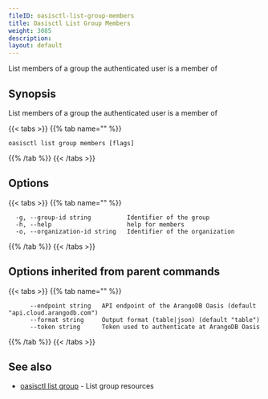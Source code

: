 ```yaml
---
fileID: oasisctl-list-group-members
title: Oasisctl List Group Members
weight: 3085
description: 
layout: default
---
```

List members of a group the authenticated user is a member of

## Synopsis

List members of a group the authenticated user is a member of

{{< tabs >}}
{{% tab name="" %}}
```
oasisctl list group members [flags]
```
{{% /tab %}}
{{< /tabs >}}

## Options

{{< tabs >}}
{{% tab name="" %}}
```
  -g, --group-id string          Identifier of the group
  -h, --help                     help for members
  -o, --organization-id string   Identifier of the organization
```
{{% /tab %}}
{{< /tabs >}}

## Options inherited from parent commands

{{< tabs >}}
{{% tab name="" %}}
```
      --endpoint string   API endpoint of the ArangoDB Oasis (default "api.cloud.arangodb.com")
      --format string     Output format (table|json) (default "table")
      --token string      Token used to authenticate at ArangoDB Oasis
```
{{% /tab %}}
{{< /tabs >}}

## See also

* [oasisctl list group](oasisctl-list-group)	 - List group resources

